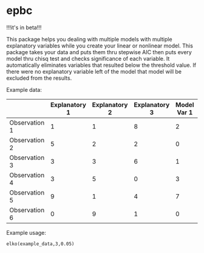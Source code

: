 # epbc
!!!it's in beta!!!

This package helps you dealing with multiple models with multiple explanatory variables while you create your linear or nonlinear model. This package takes your data and puts them thru stepwise AIC then puts every model thru chisq test and checks significance of each variable. It automatically eliminates variables that resulted below the threshold value. If there were no explanatory variable left of the model that model will be excluded from the results.

Example data:

|                | Explanatory 1  | Explanatory 2 | Explanatory 3 | Model Var 1 | Model Var 2 | Model Var 3 |
|----------------|----------------|---------------|---------------|-------------|-------------|-------------|
| Observation 1  | 1              | 1             | 8             | 2           | 3           | 5           |
| Observation 2  | 5              | 2             | 2             | 0           | 7           | 4           |
| Observation 3  | 3              | 3             | 6             | 1           | 0           | 8           |
| Observation 4  | 3              | 5             | 0             | 3           | 5           | 5           |
| Observation 5  | 9              | 1             | 4             | 7           | 1           | 3           |
| Observation 6  | 0              | 9             | 1             | 0           | 3           | 5           |

Example usage:

`elko(example_data,3,0.05)`
